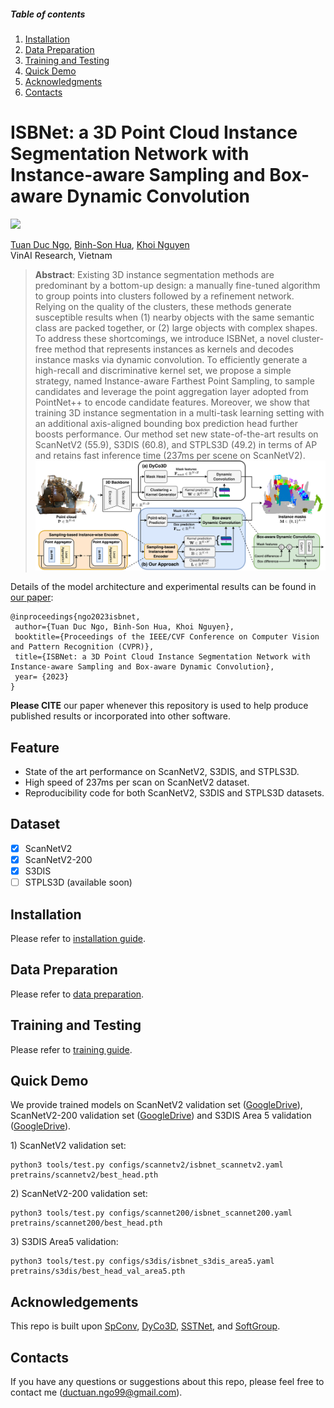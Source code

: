 ##### Table of contents
1. [Installation](#Installation)
2. [Data Preparation](#Data-Preparation)
3. [Training and Testing](#Training-and-Testing) 
4. [Quick Demo](#Quick-Demo)
5. [Acknowledgments](#Acknowledgments)
6. [Contacts](#Contacts)

# ISBNet: a 3D Point Cloud Instance Segmentation Network with Instance-aware Sampling and Box-aware Dynamic Convolution

<a href="https://arxiv.org/abs/2303.00246"><img src="https://img.shields.io/badge/https%3A%2F%2Farxiv.org%2Fabs%2F2303.00246-arxiv-brightgreen"></a>

[Tuan Duc Ngo](https://ngoductuanlhp.github.io/),
[Binh-Son Hua](https://sonhua.github.io/),
[Khoi Nguyen](https://www.khoinguyen.org/)<br>
VinAI Research, Vietnam

> **Abstract**: 
Existing 3D instance segmentation methods are predominant by a bottom-up design: a manually fine-tuned algorithm to group points into clusters followed by a refinement network. Relying on the quality of the clusters, these methods generate susceptible results when (1) nearby objects with the same semantic class are packed together, or (2) large objects with complex shapes. To address these shortcomings, we introduce ISBNet, a novel cluster-free method that represents instances as kernels and decodes instance masks via dynamic convolution. To efficiently generate a high-recall and discriminative kernel set, we propose a simple strategy, named Instance-aware Farthest Point Sampling, to sample candidates and leverage the point aggregation layer adopted from PointNet++ to encode candidate features. Moreover, we show that training 3D instance segmentation in a multi-task learning setting with an additional axis-aligned bounding box prediction head further boosts performance. Our method set new state-of-the-art results on ScanNetV2 (55.9), S3DIS (60.8), and STPLS3D (49.2) in terms of AP and retains fast inference time (237ms per scene on ScanNetV2).
![overview](docs/isbnet_arch.png)

Details of the model architecture and experimental results can be found in [our paper](https://arxiv.org/abs/2303.00246v1):

```bibtext
@inproceedings{ngo2023isbnet,
 author={Tuan Duc Ngo, Binh-Son Hua, Khoi Nguyen},
 booktitle={Proceedings of the IEEE/CVF Conference on Computer Vision and Pattern Recognition (CVPR)},
 title={ISBNet: a 3D Point Cloud Instance Segmentation Network with Instance-aware Sampling and Box-aware Dynamic Convolution},
 year= {2023}
}
```

**Please CITE** our paper whenever this repository is used to help produce published results or incorporated into other software.

## Feature
* State of the art performance on ScanNetV2, S3DIS, and STPLS3D.
* High speed of 237ms per scan on ScanNetV2 dataset.
* Reproducibility code for both ScanNetV2, S3DIS and STPLS3D datasets.

## Dataset

- [x] ScanNetV2
- [x] ScanNetV2-200
- [x] S3DIS
- [ ] STPLS3D (available soon)

## Installation
Please refer to [installation guide](docs/INSTALL.md).

## Data Preparation
Please refer to [data preparation](dataset/README.md).

## Training and Testing
Please refer to [training guide](docs/TRAIN.md).

## Quick Demo

We provide trained models on ScanNetV2 validation set ([GoogleDrive](https://drive.google.com/file/d/1-GQpYlcVRV5r6qDg-Z7_90CIIfu4kmq8/view?usp=sharing)), ScanNetV2-200 validation set ([GoogleDrive](https://drive.google.com/file/d/1ZEZgQeT6dIakljSTx4s5YZM0n2rwC3Kw/view?usp=share_link)) and S3DIS Area 5 validation ([GoogleDrive](https://drive.google.com/file/d/1oup4nEdgsmdwnMP1TQPmoIqZ8c1RoTgA/view?usp=sharing)).

1\) ScanNetV2 validation set:

```
python3 tools/test.py configs/scannetv2/isbnet_scannetv2.yaml pretrains/scannetv2/best_head.pth
```

2\) ScanNetV2-200 validation set:

```
python3 tools/test.py configs/scannet200/isbnet_scannet200.yaml pretrains/scannet200/best_head.pth
```

3\) S3DIS Area5 validation:

```
python3 tools/test.py configs/s3dis/isbnet_s3dis_area5.yaml pretrains/s3dis/best_head_val_area5.pth
```

## Acknowledgements
This repo is built upon [SpConv](https://github.com/traveller59/spconv), [DyCo3D](https://github.com/aim-uofa/DyCo3D), [SSTNet](https://github.com/Gorilla-Lab-SCUT/SSTNet), and [SoftGroup](https://github.com/thangvubk/SoftGroup). 

## Contacts
If you have any questions or suggestions about this repo, please feel free to contact me (ductuan.ngo99@gmail.com).